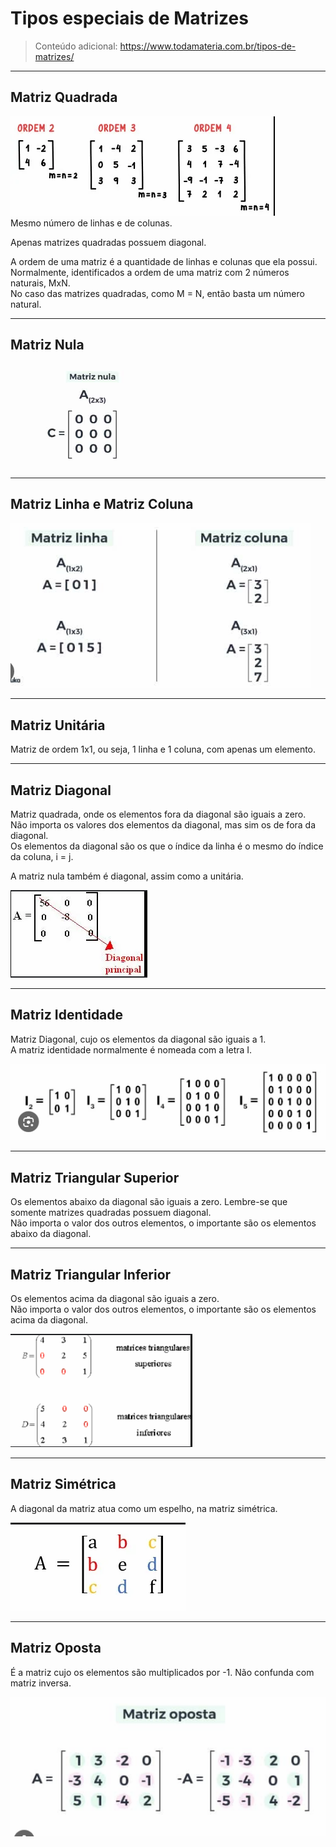 # Tipos especiais de Matrizes

> Conteúdo adicional: https://www.todamateria.com.br/tipos-de-matrizes/

---
## Matriz Quadrada

![img01](https://github.com/joao-pedro-angelo/AventurasPi/blob/main/imgs/matrizesQuadradas.png)<br>
Mesmo número de linhas e de colunas.

Apenas matrizes quadradas possuem diagonal.

A ordem de uma matriz é a quantidade de linhas e colunas que ela possui.<br>
Normalmente, identificados a ordem de uma matriz com 2 números naturais, MxN.<br>
No caso das matrizes quadradas, como M = N, então basta um número natural.

---
## Matriz Nula

![img02](https://github.com/joao-pedro-angelo/AventurasPi/blob/main/imgs/matrizNula.png)

---
## Matriz Linha e Matriz Coluna

![img03](https://github.com/joao-pedro-angelo/AventurasPi/blob/main/imgs/matrizLinhaColuna.png)

---
## Matriz Unitária

Matriz de ordem 1x1, ou seja, 1 linha e 1 coluna, com apenas um elemento.

---
## Matriz Diagonal

Matriz quadrada, onde os elementos fora da diagonal são iguais a zero.<br>
Não importa os valores dos elementos da diagonal, mas sim os de fora da diagonal.<br>
Os elementos da diagonal são os que o índice da linha é o mesmo do índice da coluna, i = j.

A matriz nula também é diagonal, assim como a unitária.

![img04](https://github.com/joao-pedro-angelo/AventurasPi/blob/main/imgs/matrizDiagonal.png)

---
## Matriz Identidade

Matriz Diagonal, cujo os elementos da diagonal são iguais a 1.<br>
A matriz identidade normalmente é nomeada com a letra I.

![img05](https://github.com/joao-pedro-angelo/AventurasPi/blob/main/imgs/matrizIdentidade.png)

---
## Matriz Triangular Superior

Os elementos abaixo da diagonal são iguais a zero. Lembre-se que somente matrizes quadradas possuem diagonal.<br>
Não importa o valor dos outros elementos, o importante são os elementos abaixo da diagonal.

---
## Matriz Triangular Inferior

Os elementos acima da diagonal são iguais a zero.<br>
Não importa o valor dos outros elementos, o importante são os elementos acima da diagonal.

![img06](https://github.com/joao-pedro-angelo/AventurasPi/blob/main/imgs/matrizesTriangulares.png)

---
## Matriz Simétrica

A diagonal da matriz atua como um espelho, na matriz simétrica.

![img07](https://github.com/joao-pedro-angelo/AventurasPi/blob/main/imgs/matrizSimetrica.png)

---
## Matriz Oposta

É a matriz cujo os elementos são multiplicados por -1. Não confunda com matriz inversa.

![img08](https://github.com/joao-pedro-angelo/AventurasPi/blob/main/imgs/matrizOposta.png)
